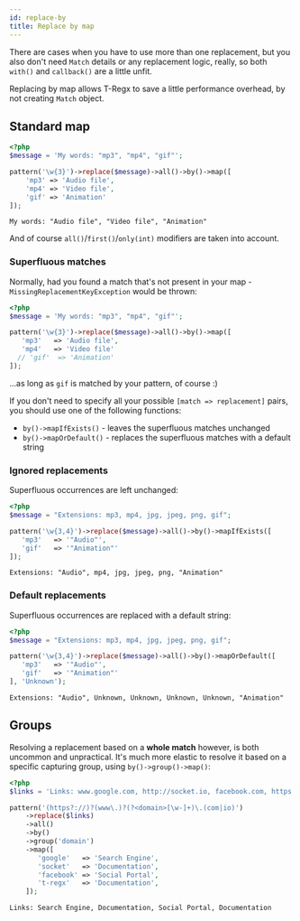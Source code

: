 ```yaml
---
id: replace-by
title: Replace by map
---
```


There are cases when you have to use more than one replacement, but you also don't need `Match` details or 
any replacement logic, really, so both `with()` and `callback()` are a little unfit.

Replacing by map allows T-Regx to save a little performance overhead, by not creating `Match` object.

## Standard map

```php
<?php
$message = 'My words: "mp3", "mp4", "gif"'; 

pattern('\w{3}')->replace($message)->all()->by()->map([
    'mp3' => 'Audio file',
    'mp4' => 'Video file',
    'gif' => 'Animation'
]);
```
```text
My words: "Audio file", "Video file", "Animation"
```

And of course `all()`/`first()`/`only(int)` modifiers are taken into account.

### Superfluous matches

Normally, had you found a match that's not present in your map - `MissingReplacementKeyException` would be thrown:
```php
<?php
$message = 'My words: "mp3", "mp4", "gif"'; 

pattern('\w{3}')->replace($message)->all()->by()->map([
   'mp3'   => 'Audio file',
   'mp4'   => 'Video file'
  // 'gif'  => 'Animation'
]);
```

...as long as `gif` is matched by your pattern, of course :)

If you don't need to specify all your possible `[match => replacement]` pairs, you should use one of the following functions:

 - `by()->mapIfExists()` - leaves the superfluous matches unchanged
 - `by()->mapOrDefault()` - replaces the superfluous matches with a default string

### Ignored replacements

Superfluous occurrences are left unchanged:

```php
<?php
$message = "Extensions: mp3, mp4, jpg, jpeg, png, gif"; 

pattern('\w{3,4}')->replace($message)->all()->by()->mapIfExists([
   'mp3'   => '"Audio"',
   'gif'   => '"Animation"'
]);
```
```text
Extensions: "Audio", mp4, jpg, jpeg, png, "Animation"
```

### Default replacements

Superfluous occurrences are replaced with a default string:

```php
<?php
$message = "Extensions: mp3, mp4, jpg, jpeg, png, gif"; 

pattern('\w{3,4}')->replace($message)->all()->by()->mapOrDefault([
   'mp3'   => '"Audio"',
   'gif'   => '"Animation"'
], 'Unknown');
```
```text
Extensions: "Audio", Unknown, Unknown, Unknown, Unknown, "Animation"
```

## Groups

Resolving a replacement based on a **whole match** however, is both uncommon and unpractical. It's much more elastic to resolve
it based on a specific capturing group, using `by()->group()->map()`:

```php
<?php
$links = 'Links: www.google.com, http://socket.io, facebook.com, https://t-regx.com';

pattern('(https?://)?(www\.)?(?<domain>[\w-]+)\.(com|io)')
    ->replace($links)
    ->all()
    ->by()
    ->group('domain')
    ->map([
       'google'   => 'Search Engine',
       'socket'   => 'Documentation',
       'facebook' => 'Social Portal',
       't-regx'   => 'Documentation',
    ]);
```
```text
Links: Search Engine, Documentation, Social Portal, Documentation
```
